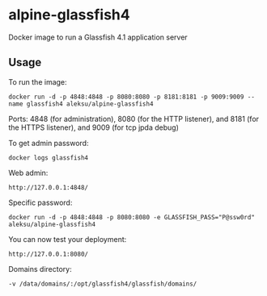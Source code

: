 alpine-glassfish4
================

Docker image to run a Glassfish 4.1 application server

Usage
-----

To run the image:
```
docker run -d -p 4848:4848 -p 8080:8080 -p 8181:8181 -p 9009:9009 --name glassfish4 aleksu/alpine-glassfish4
```

Ports:
    4848 (for administration), 8080 (for the HTTP listener), and 8181 (for the HTTPS listener), and 9009 (for tcp jpda debug)

To get admin password:
```
docker logs glassfish4
```

Web admin:
```
http://127.0.0.1:4848/
```

Specific password:
```
docker run -d -p 4848:4848 -p 8080:8080 -e GLASSFISH_PASS="P@ssw0rd" aleksu/alpine-glassfish4
```

You can now test your deployment:
```
http://127.0.0.1:8080/
```

Domains directory:
```
-v /data/domains/:/opt/glassfish4/glassfish/domains/
```
